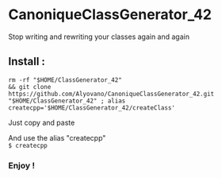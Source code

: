 # CanoniqueClassGenerator_42
Stop writing and rewriting your classes again and again

## Install : </br>
<code>rm -rf "$HOME/ClassGenerator_42" && git clone https://github.com/Alyovano/CanoniqueClassGenerator_42.git "$HOME/ClassGenerator_42" ; alias createcpp='$HOME/ClassGenerator_42/createClass' </code>

Just copy and paste </br>

And use the alias "createcpp" </br> 
<code>$ createcpp </code> </br>

### Enjoy ! 

